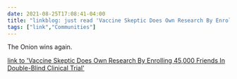```yaml
---
date: 2021-08-25T17:08:41-04:00
title: "linkblog: just read 'Vaccine Skeptic Does Own Research By Enrolling 45,000 Friends In Double-Blind Clinical Trial'"
tags: ["link","Communities"]
---
```

The Onion wins again.
 
[link to 'Vaccine Skeptic Does Own Research By Enrolling 45,000 Friends In Double-Blind Clinical Trial'](https://www.theonion.com/vaccine-skeptic-does-own-research-by-enrolling-45-000-f-1847556258)

